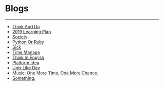 
# Blogs
----------------------

* [Think And Do](detail.html?doc=blogs/Person_Think_Do.md)
* [2019 Learning Plan](detail.html?doc=blogs/Learn_Plan_2019.md)
* [Society](detail.html?doc=blogs/Society.md)
* [Python Or Ruby](detail.html?doc=blogs/python_ruby.md)
* [Sick](detail.html?doc=blogs/sick_in_person.md)
* [Time Manage](detail.html?doc=blogs/time_manage.md)
* [Think In English](detail.html?doc=blogs/Think_In_English.md)
* [Platform Idea](detail.html?doc=blogs/Platform_Idea.md)
* [Unix Like Dev](detail.html?doc=blogs/Unix_Like_Dev.md)
* [Music: One More Time, One More Chance.](detail.html?doc=blogs/One_More_Time_One_More_Chance.md)
* [Something.](detail.html?doc=blogs/Some_Idea.md)

<script>

ulBlock();

</script>
